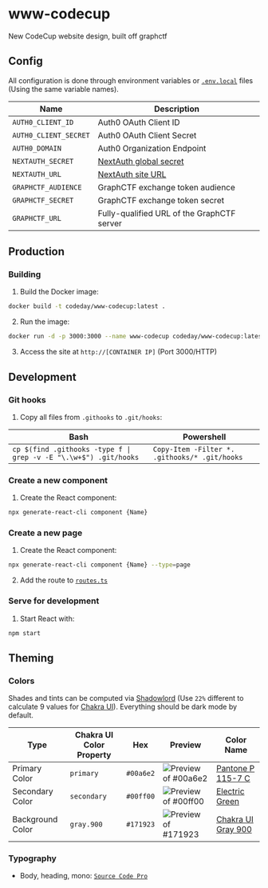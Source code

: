 # www-codecup
New CodeCup website design, built off graphctf

## Config
All configuration is done through environment variables or [`.env.local`](https://nextjs.org/docs/basic-features/environment-variables#loading-environment-variables) files (Using the same variable names).

Name | Description
--- | ---
`AUTH0_CLIENT_ID` | Auth0 OAuth Client ID
`AUTH0_CLIENT_SECRET` | Auth0 OAuth Client Secret
`AUTH0_DOMAIN` | Auth0 Organization Endpoint
`NEXTAUTH_SECRET` | [NextAuth global secret](https://next-auth.js.org/configuration/options#secret)
`NEXTAUTH_URL` | [NextAuth site URL](https://next-auth.js.org/configuration/options#nextauth_url)
`GRAPHCTF_AUDIENCE` | GraphCTF exchange token audience
`GRAPHCTF_SECRET` | GraphCTF exchange token secret
`GRAPHCTF_URL` | Fully-qualified URL of the GraphCTF server

## Production

### Building
1. Build the Docker image:
```bash
docker build -t codeday/www-codecup:latest .
```
2. Run the image:
```bash
docker run -d -p 3000:3000 --name www-codecup codeday/www-codecup:latest
```
3. Access the site at `http://[CONTAINER IP]` (Port 3000/HTTP)

## Development

### Git hooks
1. Copy all files from `.githooks` to `.git/hooks`:

Bash | Powershell
--- | ---
`cp $(find .githooks -type f \| grep -v -E "\.\w+$") .git/hooks` | `Copy-Item -Filter *. .githooks/* .git/hooks`

### Create a new component
1. Create the React component:
```bash
npx generate-react-cli component {Name}
```

### Create a new page
1. Create the React component:
```bash
npx generate-react-cli component {Name} --type=page
```
2. Add the route to [`routes.ts`](src/routes.ts)

### Serve for development
1. Start React with:
```bash
npm start
```

## Theming

### Colors
Shades and tints can be computed via [Shadowlord](https://noeldelgado.github.io/shadowlord) (Use `22%` different to calculate 9 values for [Chakra UI](https://chakra-ui.com/docs/theming/customize-theme#customizing-theme-tokens)). Everything should be dark mode by default.

Type | Chakra UI Color Property | Hex | Preview | Color Name
--- | --- | --- | --- | ---
Primary Color | `primary` | `#00a6e2` | ![Preview of #00a6e2](https://img.shields.io/badge/Primary-%2300a6e2-00a6e2?style=for-the-badge) | [Pantone P 115-7 C](https://encycolorpedia.com/00a6e2)
Secondary Color | `secondary` | `#00ff00` | ![Preview of #00ff00](https://img.shields.io/badge/Secondary-%2300ff00-00ff00?style=for-the-badge) | [Electric Green](https://encycolorpedia.com/00ff00)
Background Color | `gray.900` | `#171923` | ![Preview of #171923](https://img.shields.io/badge/Background-%23171923-171923?style=for-the-badge) | [Chakra UI Gray 900](https://chakra-ui.com/docs/theming/theme#gray)

### Typography
* Body, heading, mono: [`Source Code Pro`](https://fonts.google.com/specimen/Source+Code+Pro)
